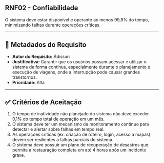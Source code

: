 ## RNF02 - Confiabilidade

O sistema deve estar disponível e operante ao menos 99,9% do tempo, minimizando falhas durante operações críticas.

---

## 📄 Metadados do Requisito

- **Autor do Requisito:** Ádisson
- **Justificativa:** Garantir que os usuários possam acessar e utilizar o sistema de forma contínua, especialmente durante o planejamento e execução de viagens, onde a interrupção pode causar grandes transtornos.
- **Prioridade:** Alta

---

## ✅ Critérios de Aceitação

1. O tempo de inatividade não planejado do sistema não deve exceder 0,1% do tempo total de operação em um mês.
2. O sistema deve ter um mecanismo de monitoramento contínuo para detectar e alertar sobre falhas em tempo real.
3. As operações críticas (ex: criação de roteiro, login, acesso a mapas) devem ser resilientes a falhas parciais do sistema.
4. O sistema deve possuir um plano de recuperação de desastres que permita a restauração completa em até 4 horas após um incidente grave.
